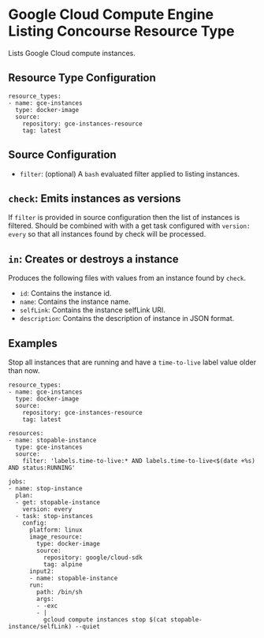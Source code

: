 # Google Cloud Compute Engine Listing Concourse Resource Type

Lists Google Cloud compute instances.
## Resource Type Configuration
```
resource_types:
- name: gce-instances
  type: docker-image
  source:
    repository: gce-instances-resource
    tag: latest
```

## Source Configuration
- `filter`: (optional) A `bash` evaluated filter applied to listing instances.

## `check`: Emits instances as versions
If `filter` is provided in source configuration then the list of instances is filtered. Should be 
combined with with a get task configured with `version: every` so that all instances found by check
will be processed. 

## `in`: Creates or destroys a instance
Produces the following files with values from an instance found by `check`.
- `id`: Contains the instance id.
- `name`: Contains the instance name.
- `selfLink`: Contains the instance selfLink URI.
- `description`: Contains the description of instance in JSON format. 

## Examples ##
Stop all instances that are running and have a `time-to-live` label value older than now.
```
resource_types:
- name: gce-instances
  type: docker-image
  source:
    repository: gce-instances-resource
    tag: latest

resources:
- name: stopable-instance
  type: gce-instances
  source:
    filter: 'labels.time-to-live:* AND labels.time-to-live<$(date +%s) AND status:RUNNING'

jobs:
- name: stop-instance
  plan:
  - get: stopable-instance
    version: every
  - task: stop-instances
    config:
      platform: linux
      image_resource:
        type: docker-image
        source:
          repository: google/cloud-sdk
          tag: alpine
      input2:
      - name: stopable-instance
      run:
        path: /bin/sh
        args:
        - -exc
        - |
          gcloud compute instances stop $(cat stopable-instance/selfLink) --quiet
```